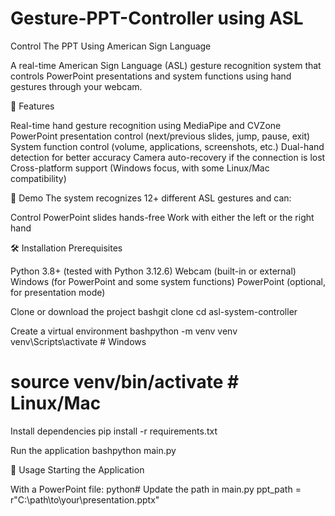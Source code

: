 # Gesture-PPT-Controller using ASL
Control The PPT Using American Sign Language

A real-time American Sign Language (ASL) gesture recognition system that controls PowerPoint presentations and system functions using hand gestures through your webcam.

🌟 Features

Real-time hand gesture recognition using MediaPipe and CVZone
PowerPoint presentation control (next/previous slides, jump, pause, exit)
System function control (volume, applications, screenshots, etc.)
Dual-hand detection for better accuracy
Camera auto-recovery if the connection is lost
Cross-platform support (Windows focus, with some Linux/Mac compatibility)

🎥 Demo
The system recognizes 12+ different ASL gestures and can:

Control PowerPoint slides hands-free
Work with either the left or the right hand

🛠️ Installation
Prerequisites

Python 3.8+ (tested with Python 3.12.6)
Webcam (built-in or external)
Windows (for PowerPoint and some system functions)
PowerPoint (optional, for presentation mode)

Clone or download the project
bashgit clone <repository-url>
cd asl-system-controller

Create a virtual environment
bashpython -m venv venv
venv\Scripts\activate  # Windows
# source venv/bin/activate  # Linux/Mac

Install dependencies
pip install -r requirements.txt

Run the application
bashpython main.py


🚀 Usage
Starting the Application

With a PowerPoint file:
python# Update the path in main.py
ppt_path = r"C:\path\to\your\presentation.pptx"
